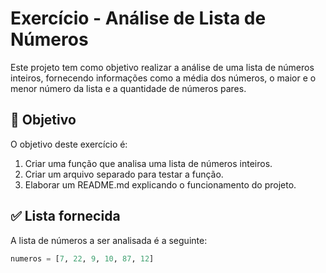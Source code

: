 # Exercício - Análise de Lista de Números

Este projeto tem como objetivo realizar a análise de uma lista de números inteiros, fornecendo informações como a média dos números, o maior e o menor número da lista e a quantidade de números pares.

## 🎯 Objetivo

O objetivo deste exercício é:

1. Criar uma função que analisa uma lista de números inteiros.
2. Criar um arquivo separado para testar a função.
3. Elaborar um README.md explicando o funcionamento do projeto.

## ✅ Lista fornecida

A lista de números a ser analisada é a seguinte:

```python
numeros = [7, 22, 9, 10, 87, 12]
